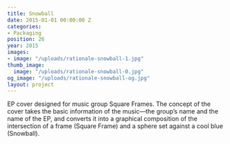 ```yaml
---
title: Snowball
date: 2015-01-01 00:00:00 Z
categories:
- Packaging
position: 26
year: 2015
images:
- image: "/uploads/rationale-snowball-1.jpg"
thumb_image:
  image: "/uploads/rationale-snowball-0.jpg"
og_image: "/uploads/rationale-snowball-og.jpg"
layout: project
---
```


EP cover designed for music group Square Frames. The concept of the cover takes the basic information of the music—the group’s name and the name of the EP, and converts it into a graphical composition of the intersection of a frame (Square Frame) and a sphere set against a cool blue (Snowball).